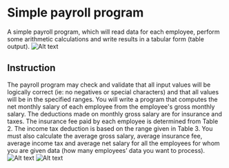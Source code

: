 # Simple payroll program

A simple payroll program, which will read data for each employee, perform some arithmetic calculations and write results in a tabular form (table output). ![Alt text](image/Table1)

## Instruction

The payroll program may check and validate that all input values will be logically correct (ie: no negatives or special characters) and that all values will be in the specified ranges. You will write a program that computes the net monthly salary of each employee from the employee's gross monthly salary. The deductions made on monthly gross salary are for insurance and taxes. The insurance fee paid by each employee is determined from Table 2. The income tax deduction is based on the range given in Table 3. You must also calculate the average gross salary, average insurance fee, average income tax and average net salary for all the employees for whom you are given data (how many employees’ data you want to process).
![Alt text](image/Table2)
![Alt text](image/Table3)

